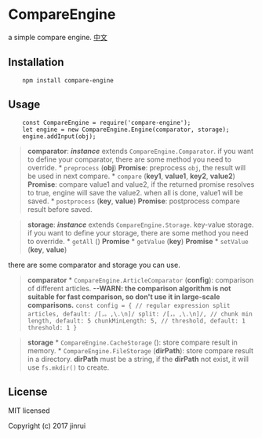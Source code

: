 # CompareEngine
a simple compare engine.
[中文](README_CN.md)

## Installation
```
    npm install compare-engine
```
## Usage
```
    const CompareEngine = require('compare-engine');
    let engine = new CompareEngine.Engine(comparator, storage);
    engine.addInput(obj);
```
> __comparator__: ***instance*** extends `CompareEngine.Comparator`. if you want to define your comparator, there are some method you need to override.
    * `preprocess` (__obj__) __Promise__: preprocess `obj`, the result will be used in next compare.
    * `compare` (__key1__, __value1__, __key2__, __value2__) __Promise__: compare value1 and value2, if the returned promise resolves to true, engine will save the value2. when all is done, value1 will be saved.
    * `postprocess` (__key__, __value__) __Promise__: postprocess compare result before saved.

> __storage__: ***instance*** extends `CompareEngine.Storage`. key-value storage. if you want to define your storage, there are some method you need to override.
    * `getAll` () __Promise__
    * `getValue` (__key__) __Promise__
    * `setValue` (__key__, __value__)

there are some comparator and storage you can use.
> __comparator__
    * `CompareEngine.ArticleComparator` (__config__): comparison of different articles.
    __--WARN: the comparison algorithm is not suitable for fast comparison, so don't use it in large-scale comparisons.__
    ```
        const config = {
            // regular expression split articles, default: /[，。,\.\n]/
            split: /[，。,\.\n]/,
            // chunk min length, default: 5
            chunkMinLength: 5,
            // threshold, default: 1
            threshold: 1
        }
    ```

> __storage__
    * `CompareEngine.CacheStorage` (): store compare result in memory.
    * `CompareEngine.FileStorage` (__dirPath__): store compare result in a directory. __dirPath__ must be a string, if the __dirPath__ not exist, it will use `fs.mkdir()` to create.

## License
MIT licensed

Copyright (c) 2017 jinrui
